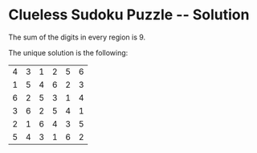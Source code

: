 # Clueless Sudoku Puzzle -- Solution

The sum of the digits in every region is 9.

The unique solution is the following:

|     |     |     |     |     |     |
|-----|-----|-----|-----|-----|-----|
| 4   | 3   | 1   | 2   | 5   | 6   |
| 1   | 5   | 4   | 6   | 2   | 3   |
| 6   | 2   | 5   | 3   | 1   | 4   |
| 3   | 6   | 2   | 5   | 4   | 1   |
| 2   | 1   | 6   | 4   | 3   | 5   |
| 5   | 4   | 3   | 1   | 6   | 2   |
